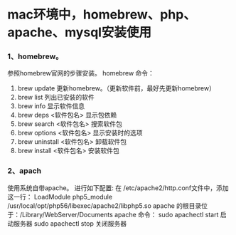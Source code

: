 # mac环境中，homebrew、php、apache、mysql安装使用
### 1、homebrew。
参照homebrew官网的步骤安装。
homebrew 命令：
1. brew update 更新homebrew。（更新软件前，最好先更新homebrew）
2. brew list 列出已安装的软件
3. brew info 显示软件信息
4. brew deps <软件包名> 显示包依赖
5. brew search <软件包名> 搜索软件包
6. brew options <软件包名> 显示安装时的选项
7. brew uninstall <软件包名> 卸载软件包
8. brew install <软件包名> 安装软件包
### 2、apach
使用系统自带apache。
进行如下配置:
在 /etc/apache2/http.conf文件中，添加这一行：
LoadModule php5_module    /usr/local/opt/php56/libexec/apache2/libphp5.so
apache 的根目录位于：/Library/WebServer/Documents
apache 命令：
sudo apachectl start 启动服务器
sudo apachectl stop 关闭服务器
